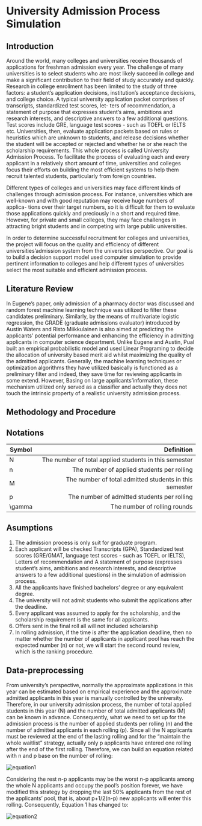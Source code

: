 # University Admission Process Simulation
## Introduction
Around the world, many colleges and universities receive thousands of applications for freshman admission every
year. The challenge of many universities is to select students who are most likely succeed in college and make a
significant contribution to their field of study accurately and quickly. Research in college enrollment has been
limited to the study of three factors: a student’s application decisions, institution’s acceptance decisions, and
college choice. A typical university application packet comprises of transcripts, standardized test scores, let-
ters of recommendation, a statement of purpose that expresses student’s aims, ambitions and research interests,
and descriptive answers to a few additional questions. Test scores include GRE, language test scores - such as
TOEFL or IELTS etc. Universities, then, evaluate application packets based on rules or heuristics which are
unknown to students, and release decisions whether the student will be accepted or rejected and whether he
or she reach the scholarship requirements. This whole process is called University Admission Process. To
facilitate the process of evaluating each and every applicant in a relatively short amount of time, universities
and colleges focus their efforts on building the most efficient systems to help them recruit talented students,
particularly from foreign countries.

Different types of colleges and universities may face different kinds of challenges through admission process.
For instance, universities which are well-known and with good reputation may receive huge numbers of applica-
tions over their target numbers, so it is difficult for them to evaluate those applications quickly and preciously
in a short and required time. However, for private and small colleges, they may face challenges in attracting
bright students and in competing with large public universities.

In order to determine successful recruitment for colleges and universities, the project will focus on the quality
and efficiency of different universities’admission system from the universities perspective. Our goal is to build a
decision support model used computer simulation to provide pertinent information to colleges and help different
types of universities select the most suitable and efficient admission process.

## Literature Review
In Eugene’s paper, only admission of a pharmacy doctor was discussed and random forest machine learning
technique was utilized to filter these candidates preliminary. Similarly, by the means of multivariate logistic
regression, the GRADE (graduate admissions evaluator) introduced by Austin Waters and Risto Miikkulainen
is also aimed at predicting the applicants’ potential performance and enhancing the efficiency in admitting
applicants in computer science department. Unlike Eugene and Austin, Pual built an empirical probabilistic
model and used Linear Programing to decide the allocation of university based merit aid whilst maximizing the
quality of the admitted applicants. Generally, the machine learning techniques or optimization algorithms they
have utilized basically is functioned as a preliminary filter and indeed, they save time for reviewing applicants
in some extend. However, Basing on large applicants’information, these mechanism utilized only served as a
classifier and actually they does not touch the intrinsic property of a realistic university admission process.

## Methodology and Procedure

## Notations
| Symbol        | Definition  |
| --------   | ---------------------------------------:   |
| N        | The number of total applied students in this semester     |
| n        | The number of applied students per rolling       |
| M       | The number of total admitted students in this semester      |
| p       | The number of admitted students per rolling      |
| \gamma       | The number of rolling rounds      |

## Asumptions
 1.	The admission process is only suit for graduate program.
 2.	Each applicant will be checked Transcripts (GPA), Standardized test scores (GRE/GMAT, language test scores - such as TOEFL or IELTS), Letters of recommendation
 and A statement of purpose (expresses student’s aims, ambitions and research interests, and descriptive answers to a few additional questions) in the simulation of admission process.
 3. All the applicants have finished bachelors’ degree or any equivalent degree.
 4.	The university will not admit students who submit the applications after the deadline.
 5.	Every applicant was assumed to apply for the scholarship, and the scholarship requirement is the same for all applicants.
 6. Offers sent in the final roll all will not included scholarship
 7. In rolling admission, if the time is after the application deadline, then no matter whether the number of applicants in applicant pool has reach the expected number (n) or not, we will start the second round review, which is the ranking procedure.

## Data-preprocessing 
From university’s perspective, normally the approximate applications in this year can be estimated based on empirical experience and the approximate admitted applicants in this year is manually controlled by the university. Therefore, in our university admission process, the number of total applied students in this year (N) and the number of total admitted applicants (M) can be known in advance. Consequently, what we need to set up for the admission process is the number of applied students per rolling (n) and the number of admitted applicants in each rolling (p). Since all the N applicants must be reviewed at the end of the lasting rolling and for the “maintain the whole waitlist” strategy, actually only p applicants have entered one rolling after the end of the first rolling. Therefore, we can build an equation related with n and p base on the number of rolling:

![equation1](https://github.com/Tsedao/University-Admission-Process-Simulation/raw/master/graphs_and_tables/equation1.png)

Considering the rest n-p applicants may be the worst n-p applicants among the whole N applicants and occupy the pool’s position forever, we have modified this strategy by dropping the last 50% applicants from the rest of the applicants’ pool, that is, about p+1/2(n-p) new applicants will enter this rolling. Consequently, Equation 1 has changed to:

![equation2](https://github.com/Tsedao/University-Admission-Process-Simulation/raw/master/graphs_and_tables/equation2.png)